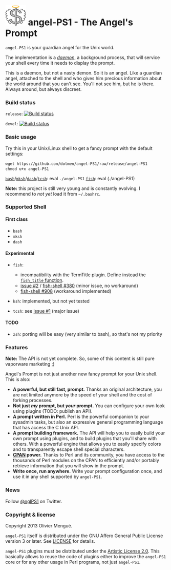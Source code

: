 ![angel-PS1 logo][1] angel-PS1 - The Angel's Prompt
===================================================

   [1]: doc/images/angel-PS1_64.png

`angel-PS1` is your guardian angel for the Unix world.


The implementation is a
[*daemon*](https://en.wikipedia.org/wiki/Daemon_%28computing%29),
a background process, that will service your shell every time it needs to
display the prompt.

This is a daemon, but not a nasty demon. So it is an angel. Like a
guardian angel, attached to the shell and who gives him precious
information about the world around that you can't see. You'll not see him,
but he is there. Always around, but always discreet.

### Build status

`release`: [![Build status](https://travis-ci.org/dolmen/angel-PS1.png?branch=release)](https://travis-ci.org/dolmen/angel-PS1)

`devel`: [![Build status](https://travis-ci.org/dolmen/angel-PS1.png?branch=devel)](https://travis-ci.org/dolmen/angel-PS1)

### Basic usage

Try this in your Unix/Linux shell to get a fancy prompt with the default
settings:

    wget https://github.com/dolmen/angel-PS1/raw/release/angel-PS1
    chmod u+x angel-PS1

[`bash`](https://www.gnu.org/software/bash/)/[`mksh`](https://www.mirbsd.org/mksh.htm)/[`dash`](http://gondor.apana.org.au/~herbert/dash/)/[`tcsh`](http://tcsh.org/):
    eval `./angel-PS1`
[`fish`](http://fishshell.com):
    eval (./angel-PS1)

**Note:** this project is still very young and is constantly evolving. I
recommend to *not yet* load it from `~/.bashrc`.

### Supported Shell

#### First class

- `bash`
- `mksh`
- `dash`

#### Experimental

- `fish`:
  - incompatibility with the TermTitle plugin. Define instead the [`fish_title`
  function](http://fishshell.com/docs/2.0/index.html#title).
  - [issue #2][3] / [fish-shell #380][4] (minor issue, no workaround)
  - [fish-shell #908][5] (workaround implemented)
- `ksh`: implemented, but not yet tested
- `tcsh`: see [issue #1][2] (major issue)

    [2]: https://github.com/dolmen/angel-PS1/issues/1
    [3]: https://github.com/dolmen/angel-PS1/issues/2
    [4]: https://github.com/fish-shell/fish-shell/issues/380
    [5]: https://github.com/fish-shell/fish-shell/issues/908

#### TODO

- `zsh`: porting will be easy (very similar to bash), so that's not my
      priority

### Features

**Note:** The API is not yet complete. So, some of this content is still
pure vaporware marketing ;)

Angel's Prompt is not just another new fancy prompt for your Unix shell.
This is also:

* **A powerful, but still fast, prompt.** Thanks an original architecture,
  you are not limited anymore by the speed of your shell and the cost of
  forking processes.
* **Not just *my* prompt, but *your* prompt.** You can configure your own
  look using plugins (TODO: publish an API).
* **A prompt written in Perl.** Perl is the powerful companion to your
  sysadmin tasks, but also an expressive general programming language that has
  access the C Unix API.
* **A prompt building framework.** The API will help you to easily build your
  own prompt using plugins, and to build plugins that you'll share with others.
  With a powerful engine that allows you to easily specify colors and to
  transparently escape shell special characters.
* **[CPAN](https://metacpan.org/) power.** Thanks to Perl and its community,
  you have access to the thousands of Perl modules on the CPAN to efficiently
  and/or portably retrieve information that you will show in the prompt.
* **Write once, run anywhere.** Write your prompt configuration once, and use
  it in any shell supported by `angel-PS1`.

### News

Follow <a href="https://twitter.com/nglPS1">@nglPS1</a> on Twitter.

### Copyright & license

Copyright 2013 Olivier Mengué.

`angel-PS1` itself is distributed under the GNU Affero General Public License
version 3 or later. See [LICENSE](LICENSE) for details.

`angel-PS1` plugins must be distributed under the
[Artistic License 2.0](http://opensource.org/licenses/Artistic-2.0).
This basically allows to reuse the code of plugins either to improve the
`angel-PS1` core or for any other usage in Perl programs, not just `angel-PS1`.


